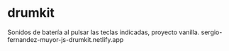 # drumkit
Sonidos de batería al pulsar las teclas indicadas, proyecto vanilla.
sergio-fernandez-muyor-js-drumkit.netlify.app
